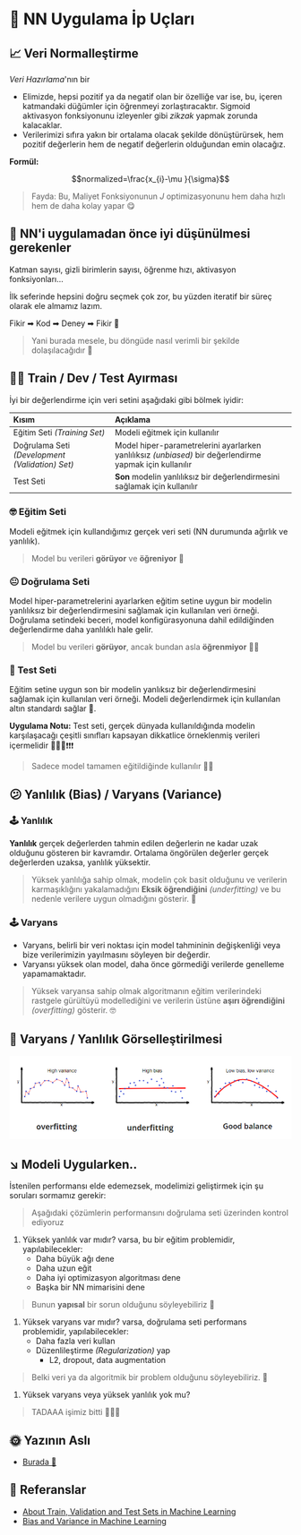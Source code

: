 # 🎈 NN Uygulama İp Uçları

## 📈 Veri Normalleştirme

_Veri Hazırlama_'nın bir

* Elimizde, hepsi pozitif ya da negatif olan bir özelliğe var ise, bu, içeren katmandaki düğümler için öğrenmeyi zorlaştıracaktır. Sigmoid aktivasyon fonksiyonunu izleyenler gibi _zikzak_ yapmak zorunda kalacaklar. 
* Verilerimizi sıfıra yakın bir ortalama olacak şekilde dönüştürürsek, hem pozitif değerlerin hem de negatif değerlerin olduğundan emin olacağız.

**Formül:**

$$normalized=\frac{x_{i}-\mu }{\sigma}$$

> Fayda: Bu, Maliyet Fonksiyonunun _J_ optimizasyonunu hem daha hızlı hem de daha kolay yapar 😋

## 🚩 NN'i uygulamadan önce iyi düşünülmesi gerekenler

Katman sayısı, gizli birimlerin sayısı, öğrenme hızı, aktivasyon fonksiyonları...

İlk seferinde hepsini doğru seçmek çok zor, bu yüzden iteratif bir süreç olarak ele almamız lazım.

Fikir ➡ Kod ➡ Deney ➡ Fikir 🔁

> Yani burada mesele, bu döngüde nasıl verimli bir şekilde dolaşılacağıdır 🤔

## 👷‍♀️ Train / Dev / Test Ayırması

İyi bir değerlendirme için veri setini aşağıdaki gibi bölmek iyidir:

| Kısım | Açıklama |
| :--- | :--- |
| Eğitim Seti _\(Training Set\)_ | Modeli eğitmek için kullanılır |
| Doğrulama Seti _\(Development \(Validation\) Set\)_ | Model hiper-parametrelerini ayarlarken yanlılıksız _\(unbiased\)_ bir değerlendirme yapmak için kullanılır |
| Test Seti | **Son** modelin yanlılıksız bir değerlendirmesini sağlamak için kullanılır |

### 🤓 Eğitim Seti

Modeli eğitmek için kullandığımız gerçek veri seti \(NN durumunda ağırlık ve yanlılık\).

> Model bu verileri **görüyor** ve **öğreniyor** 👶

### 😐 Doğrulama Seti

Model hiper-parametrelerini ayarlarken eğitim setine uygun bir modelin yanlılıksız bir değerlendirmesini sağlamak için kullanılan veri örneği. Doğrulama setindeki beceri, model konfigürasyonuna dahil edildiğinden değerlendirme daha yanlılıklı hale gelir.

> Model bu verileri **görüyor**, ancak bundan asla **öğrenmiyor** 👨‍🚀

### 🧐 Test Seti

Eğitim setine uygun son bir modelin yanlıksız bir değerlendirmesini sağlamak için kullanılan veri örneği. Modeli değerlendirmek için kullanılan altın standardı sağlar 🌟.

**Uygulama Notu:** Test seti, gerçek dünyada kullanıldığında modelin karşılaşacağı çeşitli sınıfları kapsayan dikkatlice örneklenmiş verileri içermelidir 🚩🚩🚩❗❗❗

> Sadece model tamamen eğitildiğinde kullanılır 👨‍🎓

## 😕 Yanlılık \(Bias\) / Varyans \(Variance\)

### 🕹 Yanlılık

**Yanlılık** gerçek değerlerden tahmin edilen değerlerin ne kadar uzak olduğunu gösteren bir kavramdır. Ortalama öngörülen değerler gerçek değerlerden uzaksa, yanlılık yüksektir.

> Yüksek yanlılığa sahip olmak, modelin çok basit olduğunu ve verilerin karmaşıklığını yakalamadığını **Eksik öğrendiğini** _\(underfitting\)_ ve bu nedenle verilere uygun olmadığını gösterir. 🤕

### 🕹 Varyans

* Varyans, belirli bir veri noktası için model tahmininin değişkenliği veya bize verilerimizin yayılmasını söyleyen bir değerdir.
* Varyansı yüksek olan model, daha önce görmediği verilerde genelleme yapamamaktadır.

> Yüksek varyansa sahip olmak algoritmanın eğitim verilerindeki rastgele gürültüyü modellediğini ve verilerin üstüne **aşırı öğrendiğini** _\(overfitting\)_ gösterir. 🤓

## 👀 Varyans / Yanlılık Görselleştirilmesi

![](../.gitbook/assets/fittings.png)

## ↘ Modeli Uygularken..

İstenilen performansı elde edemezsek, modelimizi geliştirmek için şu soruları sormamız gerekir:

> Aşağıdaki çözümlerin performansını doğrulama seti üzerinden kontrol ediyoruz

1. Yüksek yanlılık var mıdır? varsa, bu bir eğitim problemidir, yapılabilecekler:
   * Daha büyük ağı dene
   * Daha uzun eğit
   * Daha iyi optimizasyon algoritması dene
   * Başka bir NN mimarisini dene

> Bunun **yapısal** bir sorun olduğunu söyleyebiliriz 🤔

1. Yüksek varyans var mıdır? varsa, doğrulama seti performans problemidir, yapılabilecekler:
   * Daha fazla veri kullan
   * Düzenlileştirme _\(Regularization\)_ yap
     * L2, dropout, data augmentation

> Belki veri ya da algoritmik bir problem olduğunu söyleyebiliriz. 🤔

1. Yüksek varyans veya yüksek yanlılık yok mu?

> TADAAA işimiz bitti 🤗🎉🎊

## 🌞 Yazının Aslı

* [Burada 🐾](https://dl.asmaamir.com/0-nnconcepts/5-practicalaspects)

## 🧐 Referanslar

* [About Train, Validation and Test Sets in Machine Learning](https://towardsdatascience.com/train-validation-and-test-sets-72cb40cba9e7)
* [Bias and Variance in Machine Learning](https://medium.com/datadriveninvestor/bias-and-variance-in-machine-learning-51fdd38d1f86)

